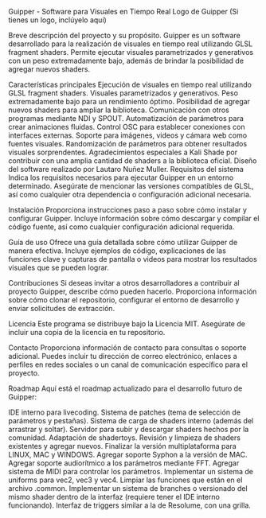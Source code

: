 Guipper - Software para Visuales en Tiempo Real
Logo de Guipper (Si tienes un logo, inclúyelo aquí)

Breve descripción del proyecto y su propósito. Guipper es un software desarrollado para la realización de visuales en tiempo real utilizando GLSL fragment shaders. Permite ejecutar visuales parametrizados y generativos con un peso extremadamente bajo, además de brindar la posibilidad de agregar nuevos shaders.

Características principales
Ejecución de visuales en tiempo real utilizando GLSL fragment shaders.
Visuales parametrizados y generativos.
Peso extremadamente bajo para un rendimiento óptimo.
Posibilidad de agregar nuevos shaders para ampliar la biblioteca.
Comunicación con otros programas mediante NDI y SPOUT.
Automatización de parámetros para crear animaciones fluidas.
Control OSC para establecer conexiones con interfaces externas.
Soporte para imágenes, videos y cámara web como fuentes visuales.
Randomización de parámetros para obtener resultados visuales sorprendentes.
Agradecimientos especiales a Kali Shade por contribuir con una amplia cantidad de shaders a la biblioteca oficial.
Diseño del software realizado por Lautaro Nuñez Muller.
Requisitos del sistema
Indica los requisitos necesarios para ejecutar Guipper en un entorno determinado. Asegúrate de mencionar las versiones compatibles de GLSL, así como cualquier otra dependencia o configuración adicional necesaria.

Instalación
Proporciona instrucciones paso a paso sobre cómo instalar y configurar Guipper. Incluye información sobre cómo descargar y compilar el código fuente, así como cualquier configuración adicional requerida.

Guía de uso
Ofrece una guía detallada sobre cómo utilizar Guipper de manera efectiva. Incluye ejemplos de código, explicaciones de las funciones clave y capturas de pantalla o videos para mostrar los resultados visuales que se pueden lograr.

Contribuciones
Si deseas invitar a otros desarrolladores a contribuir al proyecto Guipper, describe cómo pueden hacerlo. Proporciona información sobre cómo clonar el repositorio, configurar el entorno de desarrollo y enviar solicitudes de extracción.

Licencia
Este programa se distribuye bajo la Licencia MIT. Asegúrate de incluir una copia de la licencia en tu repositorio.

Contacto
Proporciona información de contacto para consultas o soporte adicional. Puedes incluir tu dirección de correo electrónico, enlaces a perfiles en redes sociales o un canal de comunicación específico para el proyecto.

Roadmap
Aquí está el roadmap actualizado para el desarrollo futuro de Guipper:

IDE interno para livecoding.
Sistema de patches (tema de selección de parámetros y pestañas).
Sistema de carga de shaders interno (además del arrastrar y soltar).
Servidor para subir y descargar shaders hechos por la comunidad.
Adaptación de shadertoys.
Revisión y limpieza de shaders existentes y agregar nuevos.
Finalizar la versión multiplataforma para LINUX, MAC y WINDOWS.
Agregar soporte Syphon a la versión de MAC.
Agregar soporte audiorítmico a los parámetros mediante FFT.
Agregar sistema de MIDI para controlar los parámetros.
Implementar un sistema de uniforms para vec2, vec3 y vec4.
Limpiar las funciones que están en el archivo .common.
Implementar un sistema de branches o versionado del mismo shader dentro de la interfaz (requiere tener el IDE interno funcionando).
Interfaz de triggers similar a la de Resolume, con una grilla.

